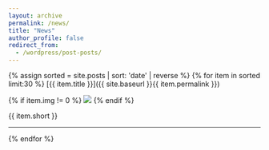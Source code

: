 ```yaml
---
layout: archive
permalink: /news/
title: "News"
author_profile: false
redirect_from:
  - /wordpress/post-posts/
---
```


{% assign sorted = site.posts | sort: 'date' | reverse %}
{% for item in sorted limit:30 %}
  [{{ item.title }}]({{ site.baseurl }}{{ item.permalink }})

  {% if item.img != 0 %}
    <a href="{{ site.baseurl }}{{ item.permalink }}"><img src="{{ item.img }}"/></a>
  {% endif %}

  {{ item.short }}
  <hr>
{% endfor %}